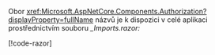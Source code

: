 Obor <xref:Microsoft.AspNetCore.Components.Authorization?displayProperty=fullName> názvů je k dispozici v celé aplikaci prostřednictvím souboru *_Imports.razor:*

[!code-razor[](imports-standalone.razor?highlight=2)]

